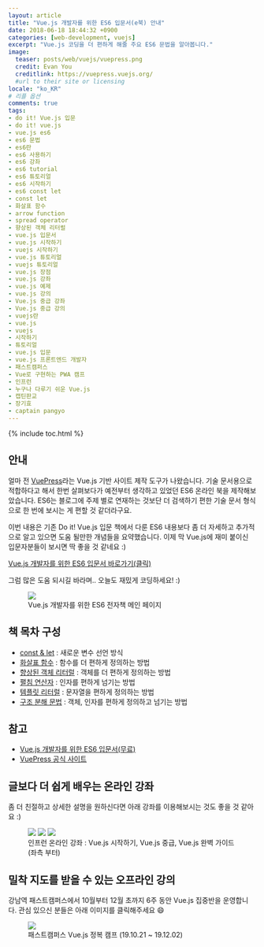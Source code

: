 ```yaml
---
layout: article
title: "Vue.js 개발자를 위한 ES6 입문서(e북) 안내"
date: 2018-06-18 18:44:32 +0900
categories: [web-development, vuejs]
excerpt: "Vue.js 코딩을 더 편하게 해줄 주요 ES6 문법을 알아봅니다."
image:
  teaser: posts/web/vuejs/vuepress.png
  credit: Evan You
  creditlink: https://vuepress.vuejs.org/
  #url to their site or licensing
locale: "ko_KR"
# 리플 옵션
comments: true
tags:
- do it! Vue.js 입문
- do it! vue.js
- vue.js es6
- es6 문법
- es6란
- es6 사용하기
- es6 강좌
- es6 tutorial
- es6 튜토리얼
- es6 시작하기
- es6 const let
- const let
- 화살표 함수
- arrow function
- spread operator
- 향상된 객체 리터럴
- vue.js 입문서
- vue.js 시작하기
- vuejs 시작하기
- vue.js 튜토리얼
- vuejs 튜토리얼
- vue.js 장점
- vue.js 강좌
- vue.js 예제
- vue.js 강의
- Vue.js 중급 강좌
- Vue.js 중급 강의
- vuejs란
- vue.js
- vuejs
- 시작하기
- 튜토리얼
- vue.js 입문
- vue.js 프론트엔드 개발자
- 패스트캠퍼스
- Vue로 구현하는 PWA 캠프
- 인프런
- 누구나 다루기 쉬운 Vue.js
- 캡틴판교
- 장기효
- captain pangyo
---
```

{% include toc.html %}

## 안내

얼마 전 [VuePress](https://vuepress.vuejs.org/)라는 Vue.js 기반 사이트 제작 도구가 나왔습니다. 기술 문서용으로 적합하다고 해서 한번 살펴보다가 예전부터 생각하고 있었던 ES6 온라인 북을 제작해보았습니다. ES6는 블로그에 주제 별로 연재하는 것보단 더 검색하기 편한 기술 문서 형식으로 한 번에 보시는 게 편할 것 같더라구요.

이번 내용은 기존 Do it! Vue.js 입문 책에서 다룬 ES6 내용보다 좀 더 자세하고 추가적으로 알고 있으면 도움 될만한 개념들을 요약했습니다. 이제 막 Vue.js에 재미 붙이신 입문자분들이 보시면 딱 좋을 것 같네요 :)

[Vue.js 개발자를 위한 ES6 입문서 바로가기(클릭)](https://joshua1988.github.io/es6-online-book/)

그럼 많은 도움 되시길 바라며.. 오늘도 재밌게 코딩하세요! :)

<figure class="half">
  <img src="{{ site.url }}/images/posts/web/vuejs/es6-vue-book.png">
	<figcaption>Vue.js 개발자를 위한 ES6 전자책 메인 페이지</figcaption>
</figure>

## 책 목차 구성

- [const & let](https://joshua1988.github.io/es6-online-book/const-let.html) : 새로운 변수 선언 방식
- [화살표 함수](https://joshua1988.github.io/es6-online-book/fat-arrow.html) : 함수를 더 편하게 정의하는 방법
- [향상된 객체 리터럴](https://joshua1988.github.io/es6-online-book/enhanced-object-literals.html) : 객체를 더 편하게 정의하는 방법
- [펼침 연산자](https://joshua1988.github.io/es6-online-book/spread-operator.html) : 인자를 편하게 넘기는 방법
- [템플릿 리터럴](https://joshua1988.github.io/es6-online-book/template-literal.html) : 문자열을 편하게 정의하는 방법
- [구조 분해 문법](https://joshua1988.github.io/es6-online-book/destructuring.html) : 객체, 인자를 편하게 정의하고 넘기는 방법

## 참고

- [Vue.js 개발자를 위한 ES6 입문서(무료)](https://joshua1988.github.io/es6-online-book/)
- [VuePress 공식 사이트](https://vuepress.vuejs.org/)

## 글보다 더 쉽게 배우는 온라인 강좌
좀 더 친절하고 상세한 설명을 원하신다면 아래 강좌를 이용해보시는 것도 좋을 것 같아요 :)

<figure class="third">
	<a href="https://www.inflearn.com/course/Age-of-Vuejs/?utm_source=blog&utm_medium=githubio&utm_campaign=captianpangyo&utm_term=banner"><img src="{{ site.url }}/images/posts/web/inflearn/age-of-vue.png"></a>
	<a href="https://www.inflearn.com/course/vue-pwa-vue-js-%EC%A4%91%EA%B8%89/?utm_source=blog&utm_medium=githubio&utm_campaign=captianpangyo&utm_term=banner"><img src="{{ site.url }}/images/posts/web/inflearn/vue-intermediate.png"></a>
	<a href="https://www.inflearn.com/course/vue-js/?utm_source=blog&utm_medium=githubio&utm_campaign=captianpangyo&utm_term=banner"><img src="{{ site.url }}/images/posts/web/inflearn/vue-advanced.jpg"></a>
	<figcaption>인프런 온라인 강좌 : Vue.js 시작하기, Vue.js 중급, Vue.js 완벽 가이드 (좌측 부터)</figcaption>
</figure>

## 밀착 지도를 받을 수 있는 오프라인 강의

강남역 패스트캠퍼스에서 10월부터 12월 초까지 6주 동안 Vue.js 집중반을 운영합니다. 관심 있으신 분들은 아래 이미지를 클릭해주세요 😄

<figure class="third">
	<a href="https://www.fastcampus.co.kr/dev_camp_vue/"><img src="{{ site.url }}/images/posts/web/fastcampus/vue.png"></a>
	<figcaption>패스트캠퍼스 Vue.js 정복 캠프 (19.10.21 ~ 19.12.02)</figcaption>
</figure>